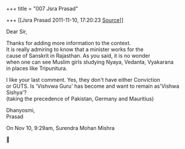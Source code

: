+++
title = "007 Jsra Prasad"

+++
[[Jsra Prasad	2011-11-10, 17:20:23 [Source](https://groups.google.com/g/bvparishat/c/IKb_ofCg1Xs)]]



Dear Sir,  
  
Thanks for adding more information to the context.  
It is really admiring to know that a minister works for the  
cause of Sanskrit in Rajasthan. As you said, it is no wonder  
when one can see Muslim girls studying Nyaya, Vedanta, Vyakarana  
in places like Tripunitura.  
  
I like your last comment. Yes, they don't have either Conviction  
or GUTS. Is 'Vishvwa Guru' has become and want to remain as'Vishwa  
Sishya'?  
(taking the precedence of Pakistan, Germany and Mauritius)  
  
Dhanyosmi,  
Prasad  
  
On Nov 10, 9:29am, Surendra Mohan Mishra  



